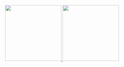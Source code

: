 
<div align="center">
  <a href="https://github.com/joseccarmo">
  <img height="180em" src="https://github-readme-stats.vercel.app/api?username=joseccarmo&show_icons=true&theme=dark&include_all_commits=true&count_private=true"/>
  <img height="180em" src="https://github-readme-stats.vercel.app/api/top-langs/?username=joseccarmo&layout=compact&langs_count=7&theme=dark"/>
</div>
